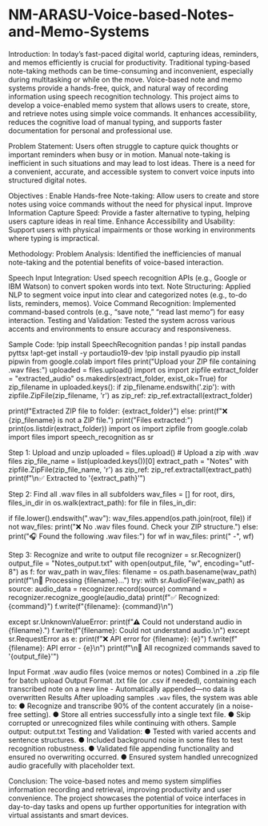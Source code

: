 # NM-ARASU-Voice-based-Notes-and-Memo-Systems
Introduction:
In today’s fast-paced digital world, capturing ideas, reminders, and memos efficiently
is crucial for productivity. Traditional typing-based note-taking methods can be
time-consuming and inconvenient, especially during multitasking or while on the move.
Voice-based note and memo systems provide a hands-free, quick, and natural way of
recording information using speech recognition technology.
This project aims to develop a voice-enabled memo system that allows users to create, store,
and retrieve notes using simple voice commands. It enhances accessibility, reduces the
cognitive load of manual typing, and supports faster documentation for personal and
professional use.

Problem Statement:
Users often struggle to capture quick thoughts or important reminders when busy or in
motion. Manual note-taking is inefficient in such situations and may lead to lost ideas. There
is a need for a convenient, accurate, and accessible system to convert voice inputs into
structured digital notes.

Objectives :
Enable Hands-free Note-taking: Allow users to create and store notes using voice commands
without the need for physical input.
Improve Information Capture Speed: Provide a faster alternative to typing, helping users
capture ideas in real time.
Enhance Accessibility and Usability: Support users with physical impairments or those
working in environments where typing is impractical.

Methodology:
Problem Analysis: Identified the inefficiencies of manual note-taking and the potential
benefits of voice-based interaction.

Speech Input Integration: Used speech recognition APIs (e.g., Google or IBM Watson) to
convert spoken words into text.
Note Structuring: Applied NLP to segment voice input into clear and categorized notes (e.g.,
to-do lists, reminders, memos).
Voice Command Recognition: Implemented command-based controls (e.g., “save note,”
“read last memo”) for easy interaction.
Testing and Validation: Tested the system across various accents and environments to ensure
accuracy and responsiveness.

Sample Code:
!pip install SpeechRecognition pandas
! pip install pandas pyttsx
!apt-get install -y portaudio19-dev
!pip install pyaudio
pip install pipwin
from google.colab import files
print("Upload your ZIP file containing .wav files:")
uploaded = files.upload()
import os
import zipfile
extract_folder = "extracted_audio"
os.makedirs(extract_folder, exist_ok=True)
for zip_filename in uploaded.keys():
if zip_filename.endswith('.zip'):
with zipfile.ZipFile(zip_filename, 'r') as zip_ref:
zip_ref.extractall(extract_folder)

print(f"Extracted ZIP file to folder: {extract_folder}")
else:
print(f"❌ {zip_filename} is not a ZIP file.")
print("Files extracted:")
print(os.listdir(extract_folder))
import os
import zipfile
from google.colab import files
import speech_recognition as sr

Step 1: Upload and unzip
uploaded = files.upload() # Upload a zip with .wav files
zip_file_name = list(uploaded.keys())[0]
extract_path = "Notes"
with zipfile.ZipFile(zip_file_name, 'r') as zip_ref:
zip_ref.extractall(extract_path)
print(f"\n✅ Extracted to '{extract_path}'")

Step 2: Find all .wav files in all subfolders
wav_files = []
for root, dirs, files_in_dir in os.walk(extract_path):
for file in files_in_dir:

if file.lower().endswith(".wav"):
wav_files.append(os.path.join(root, file))
if not wav_files:
print("❌ No .wav files found. Check your ZIP structure.")
else:
print("🎧 Found the following .wav files:")
for wf in wav_files:
print(" -", wf)

Step 3: Recognize and write to output file
recognizer = sr.Recognizer()
output_file = "Notes_output.txt"
with open(output_file, "w", encoding="utf-8") as f:
for wav_path in wav_files:
filename = os.path.basename(wav_path)
print(f"\n🔄 Processing {filename}...")
try:
with sr.AudioFile(wav_path) as source:
audio_data = recognizer.record(source)
command = recognizer.recognize_google(audio_data)
print(f"✅ Recognized: {command}")
f.write(f"{filename}: {command}\n")

except sr.UnknownValueError:
print(f"⚠ Could not understand audio in {filename}.")
f.write(f"{filename}: Could not understand audio.\n")
except sr.RequestError as e:
print(f"❌ API error for {filename}: {e}")
f.write(f"{filename}: API error - {e}\n")
print(f"\n📁 All recognized commands saved to '{output_file}'")

Input Format
.wav audio files (voice memos or notes)
Combined in a .zip file for batch upload
Output Format
.txt file (or .csv if needed), containing each transcribed note on a new line -
Automatically appended—no data is overwritten
Results
After uploading samples `.wav` files, the system was able to:
● Recognize and transcribe 90% of the content accurately (in a noise-free setting).
● Store all entries successfully into a single text file.
● Skip corrupted or unrecognized files while continuing with others.
Sample output:
output.txt
Testing and Validation:
● Tested with varied accents and sentence structures.
● Included background noise in some files to test recognition robustness.
● Validated file appending functionality and ensured no overwriting occurred.
● Ensured system handled unrecognized audio gracefully with placeholder text.

Conclusion:
The voice-based notes and memo system simplifies information recording and retrieval,
improving productivity and user convenience. The project showcases the potential of voice
interfaces in day-to-day tasks and opens up further opportunities for integration with virtual
assistants and smart devices.
